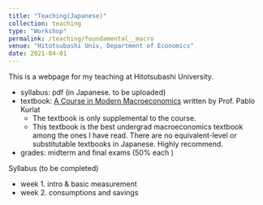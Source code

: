 ```yaml
---
title: "Teaching(Japanese)"
collection: teaching
type: "Workshop"
permalink: /teaching/foundamental__macro
venue: "Hitotsubashi Univ, Department of Economics"
date: 2021-04-01
---
```


This is a webpage for my teaching at Hitotsubashi University.  

* syllabus: pdf (in Japanese. to be uploaded)
* textbook: [A Course in Modern Macroeconomics](https://sites.google.com/view/pkurlat/a-course-in-modern-macroeconomics) written by Prof. Pablo Kurlat
  * The textbook is only supplemental to the course.
   * This textbook is the best undergrad macroeconomics textbook among the ones I have read. There are no equivalent-level or substitutable textbooks in Japanese. Highly recommend.
 * grades: midterm and final exams (50% each )
  
Syllabus (to be completed)  
* week 1. intro & basic measurement 
* week 2. consumptions and savings 


